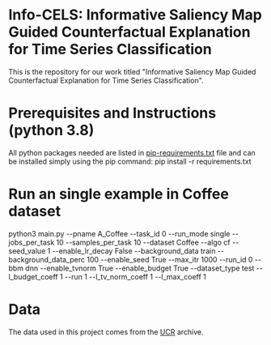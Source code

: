 # Info-CELS: Informative Saliency Map Guided Counterfactual Explanation for Time Series Classification
This is the repository for our work titled "Informative Saliency Map Guided Counterfactual Explanation for Time Series Classification".

# Prerequisites and Instructions (python 3.8)
All python packages needed are listed in [pip-requirements.txt](pip-requirements.txt) file and can be installed simply using the pip command: pip install -r requirements.txt

# Run an single example in Coffee dataset
python3 main.py --pname A_Coffee --task_id 0 --run_mode single --jobs_per_task 10 --samples_per_task 10 --dataset Coffee --algo cf --seed_value 1 --enable_lr_decay False --background_data train --background_data_perc 100 --enable_seed True --max_itr 1000 --run_id 0 --bbm dnn --enable_tvnorm True --enable_budget True --dataset_type test --l_budget_coeff 1 --run 1 --l_tv_norm_coeff 1 --l_max_coeff 1

# Data
The data used in this project comes from the [UCR](https://www.cs.ucr.edu/~eamonn/time_series_data_2018/) archive.



